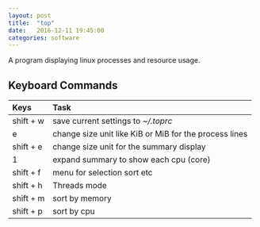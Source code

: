 ```yaml
---
layout: post
title:  "top"
date:   2016-12-11 19:45:00
categories: software
---
```


A program displaying linux processes and resource usage.

## Keyboard Commands

| Keys      | Task |
| :----     | :---- |
| shift + w | save current settings to *~/.toprc* |
| e         | change size unit like KiB or MiB for the process lines |
| shift + e | change size unit for the summary display |
| 1         | expand summary to show each cpu (core) |
| shift + f | menu for selection sort etc |
| shift + h | Threads mode |
| shift + m | sort by memory |
| shift + p | sort by cpu |



